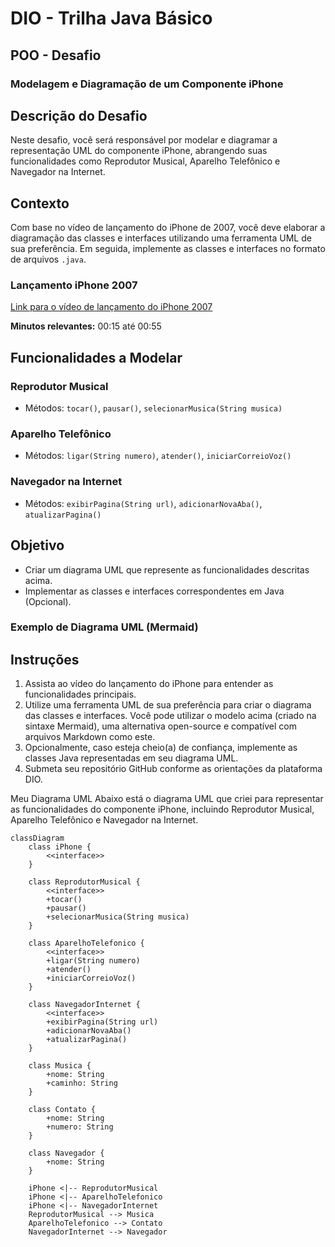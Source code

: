 # DIO - Trilha Java Básico

## POO - Desafio
### Modelagem e Diagramação de um Componente iPhone

## Descrição do Desafio
Neste desafio, você será responsável por modelar e diagramar a representação UML do componente iPhone, abrangendo suas funcionalidades como Reprodutor Musical, Aparelho Telefônico e Navegador na Internet.

## Contexto
Com base no vídeo de lançamento do iPhone de 2007, você deve elaborar a diagramação das classes e interfaces utilizando uma ferramenta UML de sua preferência. Em seguida, implemente as classes e interfaces no formato de arquivos `.java`.

### Lançamento iPhone 2007
[Link para o vídeo de lançamento do iPhone 2007](https://www.youtube.com/watch?v=zX7LbdZz8hg)

**Minutos relevantes:** 00:15 até 00:55

## Funcionalidades a Modelar
### Reprodutor Musical
- Métodos: `tocar()`, `pausar()`, `selecionarMusica(String musica)`

### Aparelho Telefônico
- Métodos: `ligar(String numero)`, `atender()`, `iniciarCorreioVoz()`

### Navegador na Internet
- Métodos: `exibirPagina(String url)`, `adicionarNovaAba()`, `atualizarPagina()`

## Objetivo
- Criar um diagrama UML que represente as funcionalidades descritas acima.
- Implementar as classes e interfaces correspondentes em Java (Opcional).

### Exemplo de Diagrama UML (Mermaid)


## Instruções
1. Assista ao vídeo do lançamento do iPhone para entender as funcionalidades principais.
2. Utilize uma ferramenta UML de sua preferência para criar o diagrama das classes e interfaces. Você pode utilizar o modelo acima (criado na sintaxe Mermaid), uma alternativa open-source e compatível com arquivos Markdown como este.
3. Opcionalmente, caso esteja cheio(a) de confiança, implemente as classes Java representadas em seu diagrama UML.
4. Submeta seu repositório GitHub conforme as orientações da plataforma DIO.

Meu Diagrama UML
Abaixo está o diagrama UML que criei para representar as funcionalidades do componente iPhone, incluindo Reprodutor Musical, Aparelho Telefônico e Navegador na Internet.
```mermaid
classDiagram
    class iPhone {
        <<interface>>
    }

    class ReprodutorMusical {
        <<interface>>
        +tocar()
        +pausar()
        +selecionarMusica(String musica)
    }

    class AparelhoTelefonico {
        <<interface>>
        +ligar(String numero)
        +atender()
        +iniciarCorreioVoz()
    }

    class NavegadorInternet {
        <<interface>>
        +exibirPagina(String url)
        +adicionarNovaAba()
        +atualizarPagina()
    }

    class Musica {
        +nome: String
        +caminho: String
    }

    class Contato {
        +nome: String
        +numero: String
    }

    class Navegador {
        +nome: String
    }

    iPhone <|-- ReprodutorMusical
    iPhone <|-- AparelhoTelefonico
    iPhone <|-- NavegadorInternet
    ReprodutorMusical --> Musica
    AparelhoTelefonico --> Contato
    NavegadorInternet --> Navegador

```

